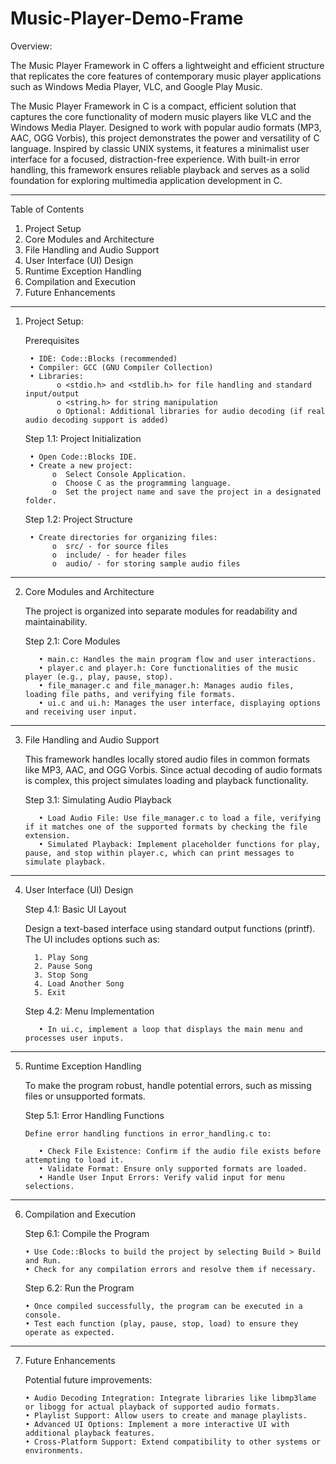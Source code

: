 # Music-Player-Demo-Frame
   
   Overview: 
   
   The Music Player Framework in C offers a lightweight and efficient structure that replicates the core features of contemporary music player 
   applications such as Windows Media Player, VLC, and Google Play Music.
   
   The Music Player Framework in C is a compact, efficient solution that captures the core functionality of modern music players like VLC and the
   Windows Media Player. Designed to work with popular audio formats (MP3, AAC, OGG Vorbis), this project demonstrates the power and versatility of
   C language. Inspired by classic UNIX systems, it features a minimalist user interface for a focused, distraction-free experience. With built-in
   error handling, this framework ensures reliable playback and serves as a solid foundation for exploring multimedia application development in C.
________________________________________________________________________________


Table of Contents
1.	Project Setup
2.	Core Modules and Architecture
3.	File Handling and Audio Support
4.	User Interface (UI) Design
5.	Runtime Exception Handling
6.	Compilation and Execution
7.	Future Enhancements
________________________________________________________________________________


1. Project Setup:

   Prerequisites

        • IDE: Code::Blocks (recommended)
        • Compiler: GCC (GNU Compiler Collection)
        • Libraries:
              o <stdio.h> and <stdlib.h> for file handling and standard input/output
              o <string.h> for string manipulation
              o Optional: Additional libraries for audio decoding (if real audio decoding support is added)

      Step 1.1: Project Initialization
   
        • Open Code::Blocks IDE.
        • Create a new project:
             o	Select Console Application.
             o	Choose C as the programming language.
             o	Set the project name and save the project in a designated folder.
 
      Step 1.2: Project Structure
   
        • Create directories for organizing files:
             o	src/ - for source files
             o	include/ - for header files
             o	audio/ - for storing sample audio files
________________________________________________________________________________


2. Core Modules and Architecture

   The project is organized into separate modules for readability and maintainability.

      Step 2.1: Core Modules
   
          • main.c: Handles the main program flow and user interactions.
          • player.c and player.h: Core functionalities of the music player (e.g., play, pause, stop).
          • file_manager.c and file_manager.h: Manages audio files, loading file paths, and verifying file formats.
          • ui.c and ui.h: Manages the user interface, displaying options and receiving user input.
________________________________________________________________________________


3. File Handling and Audio Support
   
   This framework handles locally stored audio files in common formats like MP3, AAC, and OGG Vorbis. Since actual decoding of audio formats is complex, this project simulates loading and playback functionality.

      Step 3.1: Simulating Audio Playback

          • Load Audio File: Use file_manager.c to load a file, verifying if it matches one of the supported formats by checking the file extension.
          • Simulated Playback: Implement placeholder functions for play, pause, and stop within player.c, which can print messages to simulate playback.
________________________________________________________________________________


4. User Interface (UI) Design

   Step 4.1: Basic UI Layout

      Design a text-based interface using standard output functions (printf). The UI includes options such as:
   
         1. Play Song
         2. Pause Song
         3. Stop Song
         4. Load Another Song
         5. Exit
   
     Step 4.2: Menu Implementation
  
          • In ui.c, implement a loop that displays the main menu and processes user inputs.
________________________________________________________________________________


5. Runtime Exception Handling
   
   To make the program robust, handle potential errors, such as missing files or unsupported formats.
   
   Step 5.1: Error Handling Functions
       
       Define error handling functions in error_handling.c to:
       
          • Check File Existence: Confirm if the audio file exists before attempting to load it.
          • Validate Format: Ensure only supported formats are loaded.
          • Handle User Input Errors: Verify valid input for menu selections.
________________________________________________________________________________


6. Compilation and Execution
   
     Step 6.1: Compile the Program
   
       • Use Code::Blocks to build the project by selecting Build > Build and Run.
       • Check for any compilation errors and resolve them if necessary.

   Step 6.2: Run the Program
   
       • Once compiled successfully, the program can be executed in a console.
       • Test each function (play, pause, stop, load) to ensure they operate as expected.
________________________________________________________________________________


7. Future Enhancements
  
   Potential future improvements:
   
       • Audio Decoding Integration: Integrate libraries like libmp3lame or libogg for actual playback of supported audio formats.
       • Playlist Support: Allow users to create and manage playlists.
       • Advanced UI Options: Implement a more interactive UI with additional playback features.
       • Cross-Platform Support: Extend compatibility to other systems or environments.
